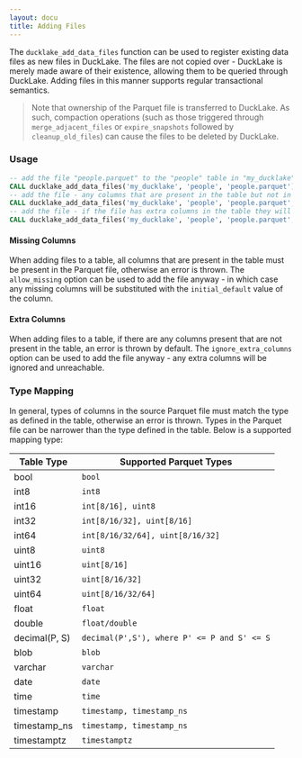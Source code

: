 ```yaml
---
layout: docu
title: Adding Files
---
```


The `ducklake_add_data_files` function can be used to register existing data files as new files in DuckLake.
The files are not copied over - DuckLake is merely made aware of their existence, allowing them to be queried through DuckLake.
Adding files in this manner supports regular transactional semantics.
 
> Note that ownership of the Parquet file is transferred to DuckLake. As such, compaction operations (such as those triggered through `merge_adjacent_files` or `expire_snapshots` followed by `cleanup_old_files`) can cause the files to be deleted by DuckLake.


### Usage

```sql
-- add the file "people.parquet" to the "people" table in "my_ducklake"
CALL ducklake_add_data_files('my_ducklake', 'people', 'people.parquet');
-- add the file - any columns that are present in the table but not in the file will have their default values used when reading
CALL ducklake_add_data_files('my_ducklake', 'people', 'people.parquet', allow_missing => true);
-- add the file - if the file has extra columns in the table they will be ignored (they will not be queryable through DuckLake)
CALL ducklake_add_data_files('my_ducklake', 'people', 'people.parquet', ignore_extra_columns => true);
```

#### Missing Columns

When adding files to a table, all columns that are present in the table must be present in the Parquet file, otherwise an error is thrown.
The `allow_missing` option can be used to add the file anyway - in which case any missing columns will be substituted with the `initial_default` value of the column.

#### Extra Columns

When adding files to a table, if there are any columns present that are not present in the table, an error is thrown by default.
The `ignore_extra_columns` option can be used to add the file anyway - any extra columns will be ignored and unreachable.

### Type Mapping

In general, types of columns in the source Parquet file must match the type as defined in the table, otherwise an error is thrown. Types in the Parquet file can be narrower than the type defined in the table. Below is a supported mapping type:

|  Table Type   | Supported Parquet Types                     |
|---------------|---------------------------------------------|
| bool          | `bool`                                      |
| int8          | `int8`                                      |
| int16         | `int[8/16], uint8`                          |
| int32         | `int[8/16/32], uint[8/16]`                  |
| int64         | `int[8/16/32/64], uint[8/16/32]`            |
| uint8         | `uint8`                                     |
| uint16        | `uint[8/16]`                                |
| uint32        | `uint[8/16/32]`                             |
| uint64        | `uint[8/16/32/64]`                          |
| float         | `float`                                     |
| double        | `float/double`                              |
| decimal(P, S) | `decimal(P',S'), where P' <= P and S' <= S` |
| blob          | `blob`                                      |
| varchar       | `varchar`                                   |
| date          | `date`                                      |
| time          | `time`                                      |
| timestamp     | `timestamp, timestamp_ns`                   |
| timestamp_ns  | `timestamp, timestamp_ns`                   |
| timestamptz   | `timestamptz`                               |
